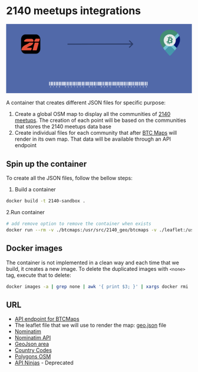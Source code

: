 # 2140 meetups integrations

<p align="center"><img src="./docs/assets/cover.png" alt="integration cover"></p>

A container that creates different JSON files for specific purpose:

1. Create a global OSM map to display all the communities of [2140 meetups](https://2140meetups.com/). The creation of each point will be based on the communities that stores the 2140 meetups data base
2. Create individual files for each community that after [BTC Maps](https://btcmap.org/) will render in its own map. That data will be available through an API endpoint

## Spin up the container

To create all the JSON files, follow the bellow steps:

1. Build a container

```bash
docker build -t 2140-sandbox .
```

2.Run container

```bash
# add remove option to remove the container when exists
docker run --rm -v ./btcmaps:/usr/src/2140_geo/btcmaps -v ./leaflet:/usr/src/2140_geo/leaflet --name geo-parser 2140-sandbox
```

## Docker images

The container is not implemented in a clean way and each time that we build, it creates a new image. To delete the duplicated images with `<none>` tag, execute that to delete:

```bash
docker images -a | grep none | awk '{ print $3; }' | xargs docker rmi  
```

## URL

- [API endpoint for BTCMaps](https://2140meetups.com/wp-json/btcmap/v1/communities)
- The leaflet file that we will use to render the map: [geo.json](https://gist.githubusercontent.com/bozdoz/064a7101b95a324e8852fe9381ab9a18/raw/ee100561f5a0a8cf55430e9f2157e4a1e2560a2e/map.geojson) file
- [Nominatim](https://nominatim.openstreetmap.org)
- [Nominatim API](https://nominatim.org/release-docs/develop/api/Search/)
- [GeoJson area](https://geojson.io)
- [Country Codes](https://countrycode.dev/)
- [Polygons OSM](https://polygons.openstreetmap.fr)
- [API Ninjas](https://api-ninjas.com/register) - Deprecated
